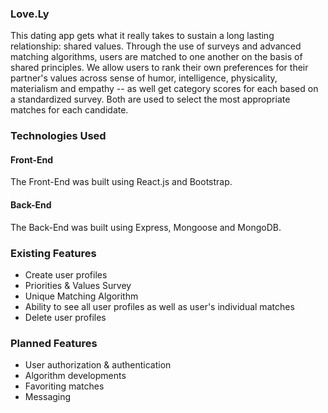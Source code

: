 <!-- Look at project requirements for all README contents -->

<!-- Description: Short paragraph (2-3 sentences) "elevator pitch" describing what your project does
Wireframes and user stories
Links to Heroku hosted project
Link to frontend/backend GitHub repo (each should link to the other)
Technologies (languages, external libraries, APIs)
Wish List / Future Development
Contributors (with links to their GitHub profiles) 


BONUS: Add screenshots of app -->


### Love.Ly  

This dating app gets what it really takes to sustain a long lasting relationship: shared values. Through the use of surveys and advanced matching algorithms, users are matched to one another on the basis of shared principles. We allow users to rank their own preferences for their partner's values across sense of humor, intelligence, physicality, materialism and empathy -- as well get category scores for each based on a standardized survey. Both are used to select the most appropriate matches for each candidate.

### Technologies Used

#### Front-End

The Front-End was built using React.js and Bootstrap.

#### Back-End

The Back-End was built using Express, Mongoose and MongoDB.

### Existing Features

* Create user profiles
* Priorities & Values Survey
* Unique Matching Algorithm
* Ability to see all user profiles as well as user's individual matches
* Delete user profiles  

### Planned Features

* User authorization & authentication
* Algorithm developments
* Favoriting matches
* Messaging
